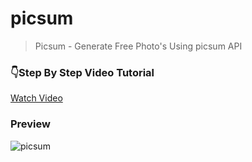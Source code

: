# picsum

> Picsum - Generate Free Photo's Using picsum API
### 👇Step By Step Video Tutorial
[Watch Video](https://youtu.be/AoPS-P6Vhw4)

### Preview
![picsum](https://user-images.githubusercontent.com/62636620/209513153-1e5ae5a2-65f9-4b64-9fcf-7ddd20292a71.png)
